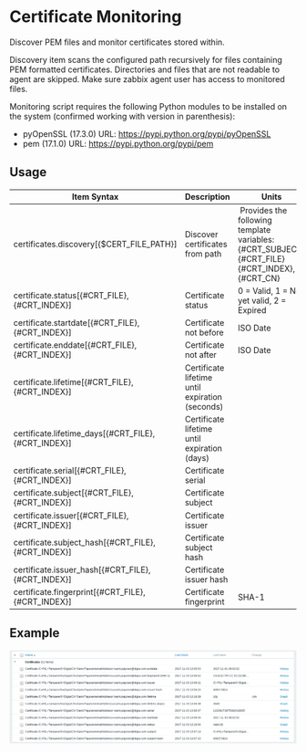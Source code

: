# Certificate Monitoring

Discover PEM files and monitor certificates stored within.

Discovery item scans the configured path recursively for files containing PEM
formatted certificates. Directories and files that are not readable to agent
are skipped. Make sure zabbix agent user has access to monitored files.

Monitoring script requires the following Python modules to be installed on the system (confirmed working with version in parenthesis):

* pyOpenSSL (17.3.0) URL: https://pypi.python.org/pypi/pyOpenSSL
* pem (17.1.0) URL: https://pypi.python.org/pypi/pem

## Usage

Item Syntax | Description | Units |
----------- | ----------- | ----- |
certificates.discovery[{$CERT_FILE_PATH}] | Discover certificates from path | Provides the following template variables: {#CRT_SUBJECT} {#CRT_FILE} {#CRT_INDEX}, {#CRT_CN} |
certificate.status[{#CRT_FILE},{#CRT_INDEX}] | Certificate status | 0 = Valid, 1 = Not yet valid, 2 = Expired |
certificate.startdate[{#CRT_FILE},{#CRT_INDEX}] | Certificate not before | ISO Date |
certificate.enddate[{#CRT_FILE},{#CRT_INDEX}] | Certificate not after | ISO Date |
certificate.lifetime[{#CRT_FILE},{#CRT_INDEX}] | Certificate lifetime until expiration (seconds) | |
certificate.lifetime_days[{#CRT_FILE},{#CRT_INDEX}] | Certificate lifetime until expiration (days) | |
certificate.serial[{#CRT_FILE},{#CRT_INDEX}] | Certificate serial | |
certificate.subject[{#CRT_FILE},{#CRT_INDEX}] | Certificate subject | |
certificate.issuer[{#CRT_FILE},{#CRT_INDEX}] | Certificate issuer | |
certificate.subject_hash[{#CRT_FILE},{#CRT_INDEX}] | Certificate subject hash | |
certificate.issuer_hash[{#CRT_FILE},{#CRT_INDEX}] | Certificate issuer hash | |
certificate.fingerprint[{#CRT_FILE},{#CRT_INDEX}] | Certificate fingerprint | SHA-1 |

## Example

![Screenshot](certificates.png)
